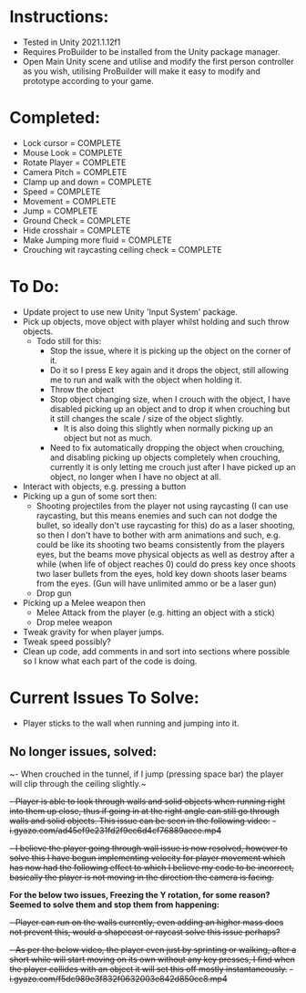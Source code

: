 # Instructions:

- Tested in Unity 2021.1.12f1
- Requires ProBuilder to be installed from the Unity package manager.
- Open Main Unity scene and utilise and modify the first person controller as you wish, utilising ProBuilder will make it easy to modify and prototype according to your game.


# Completed:

- Lock cursor = COMPLETE
- Mouse Look = COMPLETE
- Rotate Player = COMPLETE
- Camera Pitch = COMPLETE
- Clamp up and down = COMPLETE
- Speed = COMPLETE
- Movement = COMPLETE
- Jump = COMPLETE
- Ground Check = COMPLETE
- Hide crosshair = COMPLETE
- Make Jumping more fluid = COMPLETE
- Crouching wit raycasting ceiling check = COMPLETE


# To Do:

- Update project to use new Unity 'Input System' package.
- Pick up objects, move object with player whilst holding and such throw objects.
	- Todo still for this:
		- Stop the issue, where it is picking up the object on the corner of it.
		- Do it so I press E key again and it drops the object, still allowing me to run and walk with the object when holding it.
		- Throw the object
		- Stop object changing size, when I crouch with the object, I have disabled picking up an object and to drop it when crouching but it still changes the scale / size of the object slightly.
			- It is also doing this slightly when normally picking up an object but not as much.
		- Need to fix automatically dropping the object when crouching, and disabling picking up objects completely when crouching, currently it is only letting me crouch just after I have picked up an object, no longer when I have no object at all.
- Interact with objects, e.g. pressing a button
- Picking up a gun of some sort then:
	- Shooting projectiles from the player not using raycasting (I can use raycasting, but this means enemies and such can not dodge the bullet, so ideally don't use raycasting for this) do as a laser shooting, so then I don't have to bother with arm animations and such, e.g. could be like its shooting two beams consistently from the players eyes, but the beams move physical objects as well as destroy after a while (when life of object reaches 0) could do press key once shoots two laser bullets from the eyes, hold key down shoots laser beams from the eyes. (Gun will have unlimited ammo or be a laser gun)
	- Drop gun
- Picking up a Melee weapon then 
	- Melee Attack from the player (e.g. hitting an object with a stick)
	- Drop melee weapon
- Tweak gravity for when player jumps.
- Tweak speed possibly?
- Clean up code, add comments in and sort into sections where possible so I know what each part of the code is doing.


# Current Issues To Solve:

- Player sticks to the wall when running and jumping into it.



## No longer issues, solved:

~- When crouched in the tunnel, if I jump (pressing space bar) the player will clip through the ceiling slightly.~

~~- Player is able to look through walls and solid objects when running right into them up close, thus if going in at the right angle can still go through walls and solid objects. This issue can be seen in the following video:~~
	~~- i.gyazo.com/ad45ef9e231fd2f9ec6d4cf76889aece.mp4~~

~~- I believe the player going through wall issue is now resolved, however to solve this I have begun implementing velocity for player movement which has now had the following effect to which I believe my code to be incorrect, basically the player is not moving in the direction the camera is facing.~~

**For the below two issues, Freezing the Y rotation, for some reason? Seemed to solve them and stop them from happening:**

~~- Player can run on the walls currently, even adding an higher mass does not prevent this, would a shapecast or raycast solve this issue perhaps?~~

~~- As per the below video, the player even just by sprinting or walking, after a short while will start moving on its own without any key presses, I find  when the player collides with an object it will set this off mostly instantaneously.~~
	~~- i.gyazo.com/f5dc989e3f832f0632003e842d850cc8.mp4~~